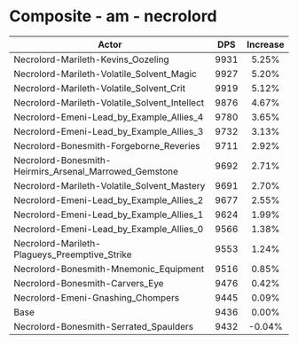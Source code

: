 # Composite - am - necrolord
| Actor | DPS | Increase |
|---|:---:|:---:|
|Necrolord-Marileth-Kevins_Oozeling|9931|5.25%|
|Necrolord-Marileth-Volatile_Solvent_Magic|9927|5.20%|
|Necrolord-Marileth-Volatile_Solvent_Crit|9919|5.12%|
|Necrolord-Marileth-Volatile_Solvent_Intellect|9876|4.67%|
|Necrolord-Emeni-Lead_by_Example_Allies_4|9780|3.65%|
|Necrolord-Emeni-Lead_by_Example_Allies_3|9732|3.13%|
|Necrolord-Bonesmith-Forgeborne_Reveries|9711|2.92%|
|Necrolord-Bonesmith-Heirmirs_Arsenal_Marrowed_Gemstone|9692|2.71%|
|Necrolord-Marileth-Volatile_Solvent_Mastery|9691|2.70%|
|Necrolord-Emeni-Lead_by_Example_Allies_2|9677|2.55%|
|Necrolord-Emeni-Lead_by_Example_Allies_1|9624|1.99%|
|Necrolord-Emeni-Lead_by_Example_Allies_0|9566|1.38%|
|Necrolord-Marileth-Plagueys_Preemptive_Strike|9553|1.24%|
|Necrolord-Bonesmith-Mnemonic_Equipment|9516|0.85%|
|Necrolord-Bonesmith-Carvers_Eye|9476|0.42%|
|Necrolord-Emeni-Gnashing_Chompers|9445|0.09%|
|Base|9436|0.00%|
|Necrolord-Bonesmith-Serrated_Spaulders|9432|-0.04%|
